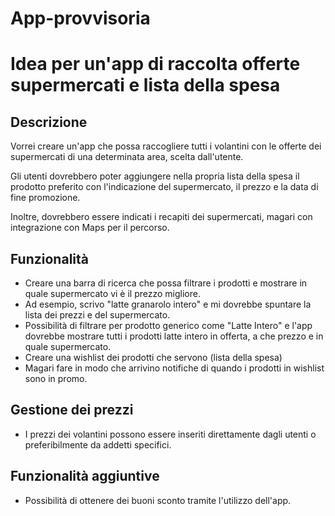 # App-provvisoria

# Idea per un'app di raccolta offerte supermercati e lista della spesa

## Descrizione

Vorrei creare un'app che possa raccogliere tutti i volantini con le offerte dei supermercati di una determinata area, scelta dall'utente.

Gli utenti dovrebbero poter aggiungere nella propria lista della spesa il prodotto preferito con l'indicazione del supermercato, il prezzo e la data di fine promozione.

Inoltre, dovrebbero essere indicati i recapiti dei supermercati, magari con integrazione con Maps per il percorso.

## Funzionalità

- Creare una barra di ricerca che possa filtrare i prodotti e mostrare in quale supermercato vi è il prezzo migliore.
- Ad esempio, scrivo "latte granarolo intero" e mi dovrebbe spuntare la lista dei prezzi e del supermercato.
- Possibilità di filtrare per prodotto generico come "Latte Intero" e l'app dovrebbe mostrare tutti i prodotti latte intero in offerta, a che prezzo e in quale supermercato.
- Creare una wishlist dei prodotti che servono (lista della spesa)
- Magari fare in modo che arrivino notifiche di quando i prodotti in wishlist sono in promo.

## Gestione dei prezzi

- I prezzi dei volantini possono essere inseriti direttamente dagli utenti o preferibilmente da addetti specifici.

## Funzionalità aggiuntive

- Possibilità di ottenere dei buoni sconto tramite l'utilizzo dell'app.
